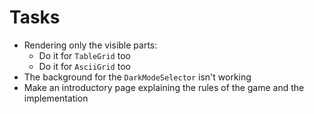 # Tasks
* Rendering only the visible parts:
  * Do it for `TableGrid` too
  * Do it for `AsciiGrid` too
* The background for the `DarkModeSelector` isn't working
* Make an introductory page explaining the rules of the game and the implementation
